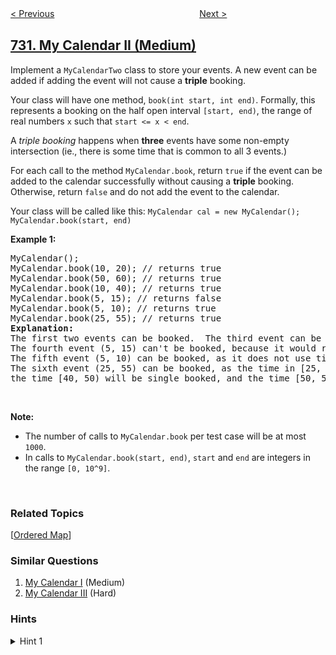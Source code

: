 <!--|This file generated by command(leetcode description); DO NOT EDIT.    |-->
<!--+----------------------------------------------------------------------+-->
<!--|@author    openset <openset.wang@gmail.com>                           |-->
<!--|@link      https://github.com/openset                                 |-->
<!--|@home      https://github.com/openset/leetcode                        |-->
<!--+----------------------------------------------------------------------+-->

[< Previous](../count-different-palindromic-subsequences "Count Different Palindromic Subsequences")
　　　　　　　　　　　　　　　　
[Next >](../my-calendar-iii "My Calendar III")

## [731. My Calendar II (Medium)](https://leetcode.com/problems/my-calendar-ii "我的日程安排表 II")

<p>Implement a <code>MyCalendarTwo</code> class to store your events. A new event can be added if adding the event will not cause a <b>triple</b> booking.</p>

<p>Your class will have one method, <code>book(int start, int end)</code>. Formally, this represents a booking on the half open interval <code>[start, end)</code>, the range of real numbers <code>x</code> such that <code>start &lt;= x &lt; end</code>.</p>

<p>A <i>triple booking</i> happens when <b>three</b> events have some non-empty intersection (ie., there is some time that is common to all 3 events.)</p>

<p>For each call to the method <code>MyCalendar.book</code>, return <code>true</code> if the event can be added to the calendar successfully without causing a <b>triple</b> booking. Otherwise, return <code>false</code> and do not add the event to the calendar.</p>
Your class will be called like this: <code>MyCalendar cal = new MyCalendar();</code> <code>MyCalendar.book(start, end)</code>

<p><b>Example 1:</b></p>

<pre>
MyCalendar();
MyCalendar.book(10, 20); // returns true
MyCalendar.book(50, 60); // returns true
MyCalendar.book(10, 40); // returns true
MyCalendar.book(5, 15); // returns false
MyCalendar.book(5, 10); // returns true
MyCalendar.book(25, 55); // returns true
<b>Explanation:</b> 
The first two events can be booked.  The third event can be double booked.
The fourth event (5, 15) can&#39;t be booked, because it would result in a triple booking.
The fifth event (5, 10) can be booked, as it does not use time 10 which is already double booked.
The sixth event (25, 55) can be booked, as the time in [25, 40) will be double booked with the third event;
the time [40, 50) will be single booked, and the time [50, 55) will be double booked with the second event.
</pre>

<p>&nbsp;</p>

<p><b>Note:</b></p>

<ul>
	<li>The number of calls to <code>MyCalendar.book</code> per test case will be at most <code>1000</code>.</li>
	<li>In calls to <code>MyCalendar.book(start, end)</code>, <code>start</code> and <code>end</code> are integers in the range <code>[0, 10^9]</code>.</li>
</ul>

<p>&nbsp;</p>

### Related Topics
  [[Ordered Map](../../tag/ordered-map/README.md)]

### Similar Questions
  1. [My Calendar I](../my-calendar-i) (Medium)
  1. [My Calendar III](../my-calendar-iii) (Hard)

### Hints
<details>
<summary>Hint 1</summary>
Store two sorted lists of intervals: one list will be all times that are at least single booked, and another list will be all times that are definitely double booked.  If none of the double bookings conflict, then the booking will succeed, and you should update your single and double bookings accordingly.
</details>
